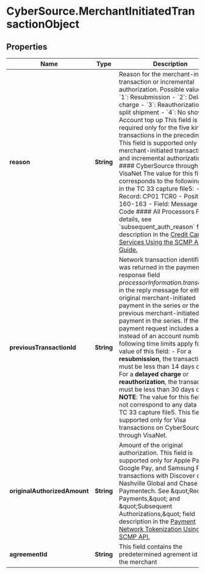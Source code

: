 # CyberSource.MerchantInitiatedTransactionObject

## Properties
Name | Type | Description | Notes
------------ | ------------- | ------------- | -------------
**reason** | **String** | Reason for the merchant-initiated transaction or incremental authorization. Possible values: - &#x60;1&#x60;: Resubmission - &#x60;2&#x60;: Delayed charge - &#x60;3&#x60;: Reauthorization for split shipment - &#x60;4&#x60;: No show - &#x60;5&#x60;: Account top up This field is required only for the five kinds of transactions in the preceding list. This field is supported only for merchant-initiated transactions and incremental authorizations.  #### CyberSource through VisaNet The value for this field corresponds to the following data in the TC 33 capture file5: - Record: CP01 TCR0 - Position: 160-163 - Field: Message Reason Code  #### All Processors For details, see &#x60;subsequent_auth_reason&#x60; field description in the [Credit Card Services Using the SCMP API Guide.](https://apps.cybersource.com/library/documentation/dev_guides/CC_Svcs_SCMP_API/html/)  | [optional] 
**previousTransactionId** | **String** | Network transaction identifier that was returned in the payment response field _processorInformation.transactionID_ in the reply message for either the original merchant-initiated payment in the series or the previous merchant-initiated payment in the series.  If the current payment request includes a token instead of an account number, the following time limits apply for the value of this field: - For a **resubmission**, the transaction ID must be less than 14 days old. - For a **delayed charge** or **reauthorization**, the transaction ID must be less than 30 days old.  **NOTE**: The value for this field does not correspond to any data in the TC 33 capture file5. This field is supported only for Visa transactions on CyberSource through VisaNet.  | [optional] 
**originalAuthorizedAmount** | **String** | Amount of the original authorization.  This field is supported only for Apple Pay, Google Pay, and Samsung Pay transactions with Discover on FDC Nashville Global and Chase Paymentech.  See \&quot;Recurring Payments,\&quot; and \&quot;Subsequent Authorizations,\&quot; field description in the [Payment Network Tokenization Using the SCMP API.](https://apps.cybersource.com/library/documentation/dev_guides/tokenization_SCMP_API/html/wwhelp/wwhimpl/js/html/wwhelp.htm)  | [optional] 
**agreementId** | **String** | This field contains the predetermined agrement id with the merchant  | [optional] 


